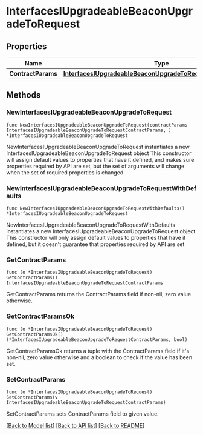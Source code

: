 # InterfacesIUpgradeableBeaconUpgradeToRequest

## Properties

Name | Type | Description | Notes
------------ | ------------- | ------------- | -------------
**ContractParams** | [**InterfacesIUpgradeableBeaconUpgradeToRequestContractParams**](InterfacesIUpgradeableBeaconUpgradeToRequestContractParams.md) |  | 

## Methods

### NewInterfacesIUpgradeableBeaconUpgradeToRequest

`func NewInterfacesIUpgradeableBeaconUpgradeToRequest(contractParams InterfacesIUpgradeableBeaconUpgradeToRequestContractParams, ) *InterfacesIUpgradeableBeaconUpgradeToRequest`

NewInterfacesIUpgradeableBeaconUpgradeToRequest instantiates a new InterfacesIUpgradeableBeaconUpgradeToRequest object
This constructor will assign default values to properties that have it defined,
and makes sure properties required by API are set, but the set of arguments
will change when the set of required properties is changed

### NewInterfacesIUpgradeableBeaconUpgradeToRequestWithDefaults

`func NewInterfacesIUpgradeableBeaconUpgradeToRequestWithDefaults() *InterfacesIUpgradeableBeaconUpgradeToRequest`

NewInterfacesIUpgradeableBeaconUpgradeToRequestWithDefaults instantiates a new InterfacesIUpgradeableBeaconUpgradeToRequest object
This constructor will only assign default values to properties that have it defined,
but it doesn't guarantee that properties required by API are set

### GetContractParams

`func (o *InterfacesIUpgradeableBeaconUpgradeToRequest) GetContractParams() InterfacesIUpgradeableBeaconUpgradeToRequestContractParams`

GetContractParams returns the ContractParams field if non-nil, zero value otherwise.

### GetContractParamsOk

`func (o *InterfacesIUpgradeableBeaconUpgradeToRequest) GetContractParamsOk() (*InterfacesIUpgradeableBeaconUpgradeToRequestContractParams, bool)`

GetContractParamsOk returns a tuple with the ContractParams field if it's non-nil, zero value otherwise
and a boolean to check if the value has been set.

### SetContractParams

`func (o *InterfacesIUpgradeableBeaconUpgradeToRequest) SetContractParams(v InterfacesIUpgradeableBeaconUpgradeToRequestContractParams)`

SetContractParams sets ContractParams field to given value.



[[Back to Model list]](../README.md#documentation-for-models) [[Back to API list]](../README.md#documentation-for-api-endpoints) [[Back to README]](../README.md)


